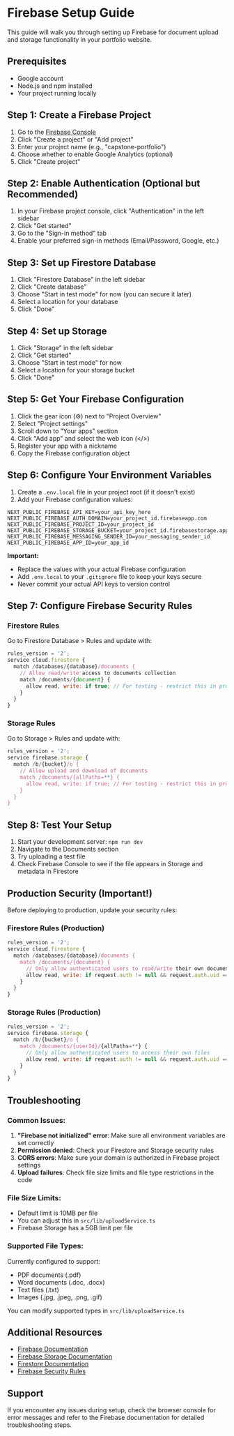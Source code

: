 # Firebase Setup Guide

This guide will walk you through setting up Firebase for document upload and storage functionality in your portfolio website.

## Prerequisites

- Google account
- Node.js and npm installed
- Your project running locally

## Step 1: Create a Firebase Project

1. Go to the [Firebase Console](https://console.firebase.google.com/)
2. Click "Create a project" or "Add project"
3. Enter your project name (e.g., "capstone-portfolio")
4. Choose whether to enable Google Analytics (optional)
5. Click "Create project"

## Step 2: Enable Authentication (Optional but Recommended)

1. In your Firebase project console, click "Authentication" in the left sidebar
2. Click "Get started"
3. Go to the "Sign-in method" tab
4. Enable your preferred sign-in methods (Email/Password, Google, etc.)

## Step 3: Set up Firestore Database

1. Click "Firestore Database" in the left sidebar
2. Click "Create database"
3. Choose "Start in test mode" for now (you can secure it later)
4. Select a location for your database
5. Click "Done"

## Step 4: Set up Storage

1. Click "Storage" in the left sidebar
2. Click "Get started"
3. Choose "Start in test mode" for now
4. Select a location for your storage bucket
5. Click "Done"

## Step 5: Get Your Firebase Configuration

1. Click the gear icon (⚙️) next to "Project Overview"
2. Select "Project settings"
3. Scroll down to "Your apps" section
4. Click "Add app" and select the web icon (</>)
5. Register your app with a nickname
6. Copy the Firebase configuration object

## Step 6: Configure Your Environment Variables

1. Create a `.env.local` file in your project root (if it doesn't exist)
2. Add your Firebase configuration values:

```env
NEXT_PUBLIC_FIREBASE_API_KEY=your_api_key_here
NEXT_PUBLIC_FIREBASE_AUTH_DOMAIN=your_project_id.firebaseapp.com
NEXT_PUBLIC_FIREBASE_PROJECT_ID=your_project_id
NEXT_PUBLIC_FIREBASE_STORAGE_BUCKET=your_project_id.firebasestorage.app
NEXT_PUBLIC_FIREBASE_MESSAGING_SENDER_ID=your_messaging_sender_id
NEXT_PUBLIC_FIREBASE_APP_ID=your_app_id
```

**Important:** 
- Replace the values with your actual Firebase configuration
- Add `.env.local` to your `.gitignore` file to keep your keys secure
- Never commit your actual API keys to version control

## Step 7: Configure Firebase Security Rules

### Firestore Rules
Go to Firestore Database > Rules and update with:

```javascript
rules_version = '2';
service cloud.firestore {
  match /databases/{database}/documents {
    // Allow read/write access to documents collection
    match /documents/{document} {
      allow read, write: if true; // For testing - restrict this in production
    }
  }
}
```

### Storage Rules
Go to Storage > Rules and update with:

```javascript
rules_version = '2';
service firebase.storage {
  match /b/{bucket}/o {
    // Allow upload and download of documents
    match /documents/{allPaths=**} {
      allow read, write: if true; // For testing - restrict this in production
    }
  }
}
```

## Step 8: Test Your Setup

1. Start your development server: `npm run dev`
2. Navigate to the Documents section
3. Try uploading a test file
4. Check Firebase Console to see if the file appears in Storage and metadata in Firestore

## Production Security (Important!)

Before deploying to production, update your security rules:

### Firestore Rules (Production)
```javascript
rules_version = '2';
service cloud.firestore {
  match /databases/{database}/documents {
    match /documents/{document} {
      // Only allow authenticated users to read/write their own documents
      allow read, write: if request.auth != null && request.auth.uid == userId;
    }
  }
}
```

### Storage Rules (Production)
```javascript
rules_version = '2';
service firebase.storage {
  match /b/{bucket}/o {
    match /documents/{userId}/{allPaths=**} {
      // Only allow authenticated users to access their own files
      allow read, write: if request.auth != null && request.auth.uid == userId;
    }
  }
}
```

## Troubleshooting

### Common Issues:

1. **"Firebase not initialized" error**: Make sure all environment variables are set correctly
2. **Permission denied**: Check your Firestore and Storage security rules
3. **CORS errors**: Make sure your domain is authorized in Firebase project settings
4. **Upload failures**: Check file size limits and file type restrictions in the code

### File Size Limits:
- Default limit is 10MB per file
- You can adjust this in `src/lib/uploadService.ts`
- Firebase Storage has a 5GB limit per file

### Supported File Types:
Currently configured to support:
- PDF documents (.pdf)
- Word documents (.doc, .docx)
- Text files (.txt)
- Images (.jpg, .jpeg, .png, .gif)

You can modify supported types in `src/lib/uploadService.ts`

## Additional Resources

- [Firebase Documentation](https://firebase.google.com/docs)
- [Firebase Storage Documentation](https://firebase.google.com/docs/storage)
- [Firestore Documentation](https://firebase.google.com/docs/firestore)
- [Firebase Security Rules](https://firebase.google.com/docs/rules)

## Support

If you encounter any issues during setup, check the browser console for error messages and refer to the Firebase documentation for detailed troubleshooting steps. 